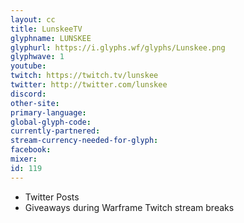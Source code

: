 ```yaml
---
layout: cc
title: LunskeeTV
glyphname: LUNSKEE
glyphurl: https://i.glyphs.wf/glyphs/Lunskee.png
glyphwave: 1
youtube: 
twitch: https://twitch.tv/lunskee
twitter: http://twitter.com/lunskee
discord: 
other-site: 
primary-language: 
global-glyph-code: 
currently-partnered: 
stream-currency-needed-for-glyph: 
facebook: 
mixer: 
id: 119
---
```

* Twitter Posts
* Giveaways during Warframe Twitch stream breaks
